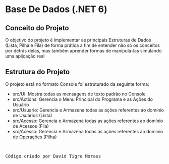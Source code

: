 # Base De Dados (.NET 6)

## Conceito do Projeto
O objetivo do projeto é implementar as principais Estruturas de Dados (Lista, Pilha e Fila) de forma prática a fim de entender não só os conceitos por detrás delas, mas também aprender formas de manipulá-las simulando uma aplicação real

## Estrutura do Projeto
O projeto está no formato Console foi estruturado da seguinte forma:
- src/UI: Mostra todas as mensagens de texto padrão no Console
- src/Actions: Gerencia o Menu Principal do Programa e as Ações do Usuário
- src/Usuario: Gerencia e Armazena todas as ações referentes ao domínio de Usuários (Lista)
- src/Acesso: Gerencia e Armazena todas as ações referentes ao domínio de Acessos (Fila)
- src/Acesso: Gerencia e Armazena todas as ações referentes ao domínio de Operações (Pilha)

<br />
<pre>Código criado por David Tigre Moraes</pre>

